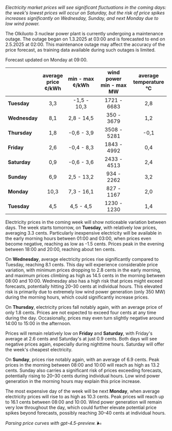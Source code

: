 *Electricity market prices will see significant fluctuations in the coming days: the week's lowest prices will occur on Saturday, but the risk of price spikes increases significantly on Wednesday, Sunday, and next Monday due to low wind power.*

The Olkiluoto 3 nuclear power plant is currently undergoing a maintenance outage. The outage began on 1.3.2025 at 03:00 and is forecasted to end on 2.5.2025 at 02:00. This maintenance outage may affect the accuracy of the price forecast, as training data available during such outages is limited.

Forecast updated on Monday at 09:00.

|              | average<br>price<br>¢/kWh | min - max<br>¢/kWh | wind power<br>min - max<br>MW | average<br>temperature<br>°C |
|:-------------|:----------------:|:----------------:|:-------------:|:-------------:|
| **Tuesday**      |        3,3       |    -1,5 - 10,3    |     1721 - 6683    |       2,8      |
| **Wednesday**    |        8,1       |     2,8 - 14,5    |      350 - 3679    |       1,2      |
| **Thursday**     |        1,8       |    -0,6 - 3,9     |     3508 - 5281    |      -0,1      |
| **Friday**       |        2,6       |    -0,4 - 8,3     |     1843 - 4992    |       0,4      |
| **Saturday**     |        0,9       |    -0,6 - 3,6     |     2433 - 4513    |       2,4      |
| **Sunday**       |        6,9       |     2,5 - 13,2    |      934 - 2262    |       3,2      |
| **Monday**       |       10,3       |     7,3 - 16,1    |      827 - 1167    |       2,0      |
| **Tuesday**      |        4,5       |     4,5 - 4,5     |     1230 - 1230    |       1,4      |

Electricity prices in the coming week will show noticeable variation between days. The week starts tomorrow, on **Tuesday**, with relatively low prices, averaging 3.3 cents. Particularly inexpensive electricity will be available in the early morning hours between 01:00 and 03:00, when prices even become negative, reaching as low as -1.5 cents. Prices peak in the evening between 18:00 and 20:00, reaching about ten cents.

On **Wednesday**, average electricity prices rise significantly compared to Tuesday, reaching 8.1 cents. This day will experience considerable price variation, with minimum prices dropping to 2.8 cents in the early morning, and maximum prices climbing as high as 14.5 cents in the morning between 08:00 and 10:00. Wednesday also has a high risk that prices might exceed forecasts, potentially hitting 20–30 cents at individual hours. This elevated risk is primarily due to extremely low wind power generation (only 350 MW) during the morning hours, which could significantly increase prices.

On **Thursday**, electricity prices fall notably again, with an average price of only 1.8 cents. Prices are not expected to exceed four cents at any time during the day. Occasionally, prices may even turn slightly negative around 14:00 to 15:00 in the afternoon.

Prices will remain relatively low on **Friday** and **Saturday**, with Friday's average at 2.6 cents and Saturday's at just 0.9 cents. Both days will see negative prices again, especially during nighttime hours. Saturday will offer the week's cheapest electricity.

On **Sunday**, prices rise notably again, with an average of 6.9 cents. Peak prices in the morning between 08:00 and 10:00 will reach as high as 13.2 cents. Sunday also carries a significant risk of prices exceeding forecasts, potentially rising to 20–30 cents during individual hours. Low wind power generation in the morning hours may explain this price increase.

The most expensive day of the week will be next **Monday**, when average electricity prices will rise to as high as 10.3 cents. Peak prices will reach up to 16.1 cents between 08:00 and 10:00. Wind power generation will remain very low throughout the day, which could further elevate potential price spikes beyond forecasts, possibly reaching 30–40 cents at individual hours.

*Parsing price curves with gpt-4.5-preview.* 🌬️
